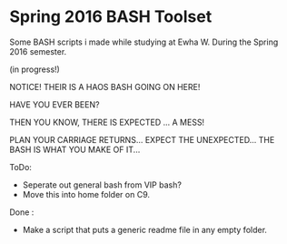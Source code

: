 # Spring 2016 BASH Toolset

Some BASH scripts i made while studying at Ewha W. During the Spring 2016 semester.

(in progress!)

NOTICE! THEIR IS A HAOS BASH GOING ON HERE!

HAVE YOU EVER BEEN?

THEN YOU KNOW, THERE IS EXPECTED ... A MESS!

PLAN YOUR CARRIAGE RETURNS...
EXPECT THE UNEXPECTED...
THE BASH IS WHAT YOU MAKE OF IT...

ToDo:

* Seperate out general bash from VIP bash? 
* Move this into home folder on C9.

Done :

* Make a script that puts a generic readme file in any empty folder.